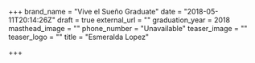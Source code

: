 +++
brand_name = "Vive el Sueño Graduate"
date = "2018-05-11T20:14:26Z"
draft = true
external_url = ""
graduation_year = 2018
masthead_image = ""
phone_number = "Unavailable"
teaser_image = ""
teaser_logo = ""
title = "Esmeralda Lopez"

+++

